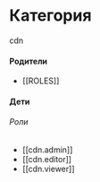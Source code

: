 # Категория

cdn


#### Родители

- [[ROLES]]


#### Дети

###### Роли
- [[cdn.admin]]
- [[cdn.editor]]
- [[cdn.viewer]]
